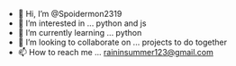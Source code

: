 - 👋 Hi, I’m @Spoidermon2319
- 👀 I’m interested in ... python and js
- 🌱 I’m currently learning ... python
- 💞️ I’m looking to collaborate on ... projects to do together
- 📫 How to reach me ... raininsummer123@gmail.com 

<!---
Spoidermon2319/Spoidermon2319 is a ✨ special ✨ repository because its `README.md` (this file) appears on your GitHub profile.
You can click the Preview link to take a look at your changes.
--->
